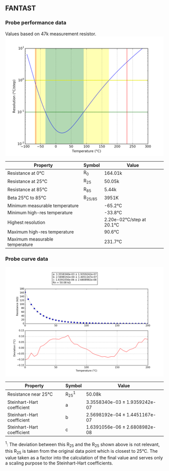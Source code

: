 
## FANTAST
### Probe performance data

Values based on 47k measurement resistor.
![Sensor performance chart](FANTAST_resolution.png)

Property | Symbol | Value
-------- | -------- | --------
Resistance at 0°C | R<sub>0</sub> | 164.01k
Resistance at 25°C | R<sub>25</sub> | 50.05k
Resistance at 85°C | R<sub>85</sub> | 5.44k
Beta 25°C to 85°C | B<sub>25/85</sub>| 3951K
Minimum measurable temperature | | -65.2°C
Minimum high-res temperature | | -33.8°C
Highest resolution || 2.20e-02°C/step at 20.1°C
Maximum high-res temperature | | 90.6°C
Maximum measurable temperature | | 231.7°C

### Probe curve data
![Probe fit chart](FANTAST_curve.png)

Property | Symbol | Value
-------- | -------- | --------
Resistance near 25°C | R<sub>25</sub><sup>1</sup> | 50.08k
Steinhart-Hart coefficient | a | 3.3558340e-03 ± 1.9359242e-07
Steinhart-Hart coefficient | b | 2.5698192e-04 ± 1.4451167e-07
Steinhart-Hart coefficient | c | 1.6391056e-06 ± 2.6808982e-08

<sup>1</sup>: The deviation between this R<sub>25</sub> and the R<sub>25</sub> shown above is not relevant, this R<sub>25</sub> is taken from the original data point which is closest to 25°C. The value taken as a factor into the calculation of the final value and serves only a scaling purpose to the Steinhart-Hart coefficients.
